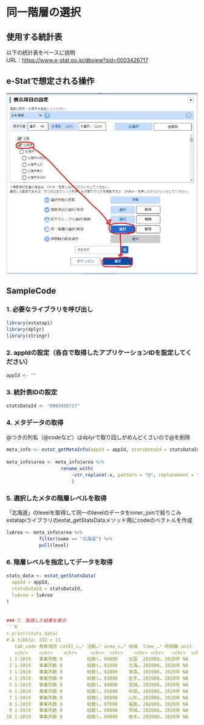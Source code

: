 
# 同一階層の選択

## 使用する統計表
以下の統計表をベースに説明  
URL：https://www.e-stat.go.jp/dbview?sid=0003426717


## e-Statで想定される操作
![](/assets/sample_area_filter_level.png)


## SampleCode
### 1. 必要なライブラリを呼び出し
```R
library(estatapi)
library(dplyr)
library(stringr)
```

### 2. appIdの設定（各自で取得したアプリケーションIDを設定してください）
```R
appId <- ""
```

### 3. 統計表IDの設定
```R
statsDataId <- "0003426717"
```

### 4. メタデータの取得
@つきの列名（@codeなど）はdplyrで取り回しがめんどくさいので@を削除
```R
meta_info <- estat_getMetaInfo(appId = appId, statsDataId = statsDataId)

meta_info$area <- meta_info$area %>%
                    rename_with(
                        ~str_replace(.x, pattern = "@", replacement = "")
                        )
```

### 5. 選択したメタの階層レベルを取得
「北海道」のlevelを取得して同一のlevelのデータをinner_joinで絞りこみ  
estatapiライブラリのestat_getStatsDataメソッド用にcodeのベクトルを作成
```R
lvArea <- meta_info$area %>%
            filter(name == "北海道") %>%
            pull(level)
```

### 6. 階層レベルを指定してデータを取得
```R
stats_data <- estat_getStatsData(
  appId = appId,
  statsDataId = statsDataId,
  lvArea = lvArea
)


### 7. 取得した結果を表示
```R
> print(stats_data)
# A tibble: 192 × 11
   tab_code 表章項目 cat01_c…¹ 活動…² area_c…³ 地域  time_…⁴ 時間軸 unit   value
   <chr>    <chr>    <chr>     <chr>  <chr>    <chr> <chr>   <chr>  <chr>  <dbl>
 1 1-2019   事業所数 0         総数(… 00000    全国  202000… 2020年 NA    137102
 2 1-2019   事業所数 0         総数(… 01000    北海… 202000… 2020年 NA      8862
 3 1-2019   事業所数 0         総数(… 02000    青森… 202000… 2020年 NA      1959
 4 1-2019   事業所数 0         総数(… 03000    岩手… 202000… 2020年 NA      2280
 5 1-2019   事業所数 0         総数(… 04000    宮城… 202000… 2020年 NA      2797
 6 1-2019   事業所数 0         総数(… 05000    秋田… 202000… 2020年 NA      2063
 7 1-2019   事業所数 0         総数(… 06000    山形… 202000… 2020年 NA      1617
 8 1-2019   事業所数 0         総数(… 07000    福島… 202000… 2020年 NA      3075
 9 1-2019   事業所数 0         総数(… 08000    茨城… 202000… 2020年 NA      3411
10 1-2019   事業所数 0         総数(… 09000    栃木… 202000… 2020年 NA      2148
```

